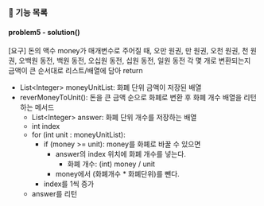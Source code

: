 ### 🚀 기능 목록

####  problem5 - solution()
[요구] 돈의 액수 money가 매개변수로 주어질 때, 오만 원권, 만 원권, 오천 원권, 천 원권, 오백원 동전, 백원 동전, 오십원 동전, 십원 동전, 일원 동전 각 몇 개로 변환되는지 금액이 큰 순서대로 리스트/배열에 담아 return
- List\<Integer> moneyUnitList: 화폐 단위 금액이 저장된 배열
- reverMoneyToUnit(): 돈을 큰 금액 순으로 화폐로 변환 후 화폐 개수 배열을 리턴하는 메서드
   - List\<Integer> answer: 화폐 단위 개수를 저장하는 배열
   - int index
   - for (int unit : moneyUnitList):
      - if (money >= unit): money를 화폐로 바꿀 수 있으면
         - answer의 index 위치에 화폐 개수를 넣는다.
            - 화폐 개수: (int) money / unit
         - money에서 (화폐개수 * 화폐단위)를 뺀다.
      - index를 1씩 증가
   - answer를 리턴
